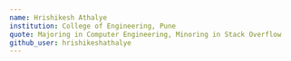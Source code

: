 ```yaml
---
name: Hrishikesh Athalye
institution: College of Engineering, Pune
quote: Majoring in Computer Engineering, Minoring in Stack Overflow
github_user: hrishikeshathalye
---
```

